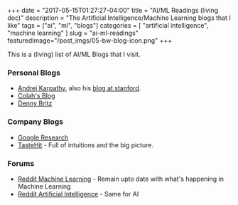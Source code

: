 +++
date        = "2017-05-15T01:27:27-04:00"
title       = "AI/ML Readings (living doc)"
description = "The Artificial Intelligence/Machine Learning blogs that I like"
tags        = ["ai", "ml", "blogs"]
categories  = [ "artificial intelligence", "machine learning" ]
slug        = "ai-ml-readings"
featuredImage="/post_imgs/05-bw-blog-icon.png"
+++

This is a (living) list of AI/ML Blogs that I visit.

### Personal Blogs
* [Andrej Karpathy](http://karpathy.github.io), also his [blog at stanford](http://cs.stanford.edu/people/karpathy/).
* [Colah's Blog](http://colah.github.io/)
* [Denny Britz](http://www.wildml.com/)


### Company Blogs
* [Google Research](https://research.googleblog.com)
* [TasteHit](https://www.tastehit.com/blog) - Full of intuitions and the big picture.

### Forums
* [Reddit Machine Learning](https://www.reddit.com/r/MachineLearning/) - Remain upto date with what's happening in Machine Learning
* [Reddit Artificial Intelligence](https://www.reddit.com/r/artificial/) - Same for AI

